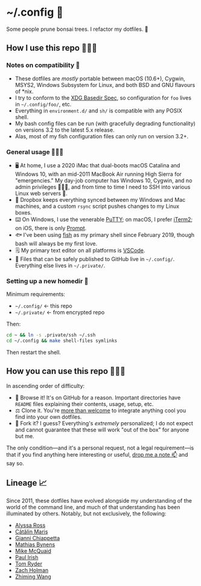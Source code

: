 # ~/.config 🔩

Some people prune bonsai trees. I refactor my dotfiles. 🌱

## How I use this repo 💁🏻‍♀️

### Notes on compatibility 💼

* These dotfiles are *mostly* portable between macOS (10.6+), Cygwin, MSYS2,
  Windows Subsystem for Linux, and both BSD and GNU flavours of \*nix.
* I try to conform to the [XDG Basedir Spec], so configuration for `foo` lives
  in `~/.config/foo/`, etc.
* Everything in `environment.d/` and `sh/` is compatible with any POSIX shell.
* My bash config files can be run (with gracefully degrading functionality) on
  versions 3.2 to the latest 5.x release.
* Alas, most of my fish configuration files can only run on version 3.2+.

[XDG Basedir Spec]: https://specifications.freedesktop.org/basedir-spec/basedir-spec-latest.html

### General usage 👩🏻‍💻

* 🖥️ At home, I use a 2020 iMac that dual-boots macOS Catalina and Windows 10,
  with an mid-2011 MacBook Air running High Sierra for "emergencies." My day-job
  computer has Windows 10, Cygwin, and no admin privileges 🤦🏻‍♀️, and from time to
  time I need to SSH into various Linux web servers 🐧.
* 🔄 Dropbox keeps everything synced between my Windows and Mac machines, and
  a custom `rsync` script pushes changes to my Linux boxes.
* ⌨️ On Windows, I use the venerable [PuTTY]; on macOS, I prefer [iTerm2];
  on iOS, there is only [Prompt].
* 🐟 I've been using [fish] as my primary shell since February 2019, though bash
  will always be my first love.
* 🗒 My primary text editor on all platforms is [VSCode].
* 🔐 Files that can be safely published to GitHub live in `~/.config/`.
  Everything else lives in `~/.private/`.

[PuTTY]: https://www.chiark.greenend.org.uk/~sgtatham/putty/
[iTerm2]: https://www.iterm2.com/
[Prompt]: https://panic.com/prompt/
[fish]: https://fishshell.com/
[VSCode]: https://github.com/Microsoft/vscode

### Setting up a new homedir 🏡

Minimum requirements:

* `~/.config/`  ← this repo
* `~/.private/` ← from encrypted repo

Then:

```sh
cd ~ && ln -s .private/ssh ~/.ssh
cd ~/.config && make shell-files symlinks
```

Then restart the shell.

## How you can use this repo 🙋🏻‍♀️

In ascending order of difficulty:

* 👀 Browse it! It's on GitHub for a reason. Important directories have `README`
  files explaining their contents, usage, setup, etc.
* ⚖️ Clone it. You're [more than welcome][licence] to integrate anything cool
  you find into your own dotfiles.
* 🍴 Fork it? I guess? Everything's _extremely_ personalized; I do not expect
  and cannot guarantee that these will work "out of the box" for anyone but me.

[licence]: https://github.com/zgracem/dotconfig/blob/master/LICENCE

The only condition—and it's a personal request, not a legal requirement—is that
if you find anything here interesting or useful, [drop me a note 📫][email] and
say so.

[email]: mailto:zgm%40inescapable%2eorg

## Lineage 📈

Since 2011, these dotfiles have evolved alongside my understanding of the world
of the command line, and much of that understanding has been illuminated by
others. Notably, but not exclusively, the following:

* [Alyssa Ross](https://github.com/alyssais/dotfiles)
* [Cãtãlin Mariş](https://github.com/alrra/dotfiles)
* [Gianni Chiappetta](https://github.com/gf3/dotfiles)
* [Mathias Bynens](https://github.com/mathiasbynens/dotfiles)
* [Mike McQuaid](https://github.com/MikeMcQuaid/dotfiles)
* [Paul Irish](https://github.com/paulirish/dotfiles/)
* [Tom Ryder](https://sanctum.geek.nz/cgit/dotfiles.git/about/)
* [Zach Holman](https://github.com/holman/dotfiles)
* [Zhiming Wang](https://github.com/zmwangx/dotfiles)

